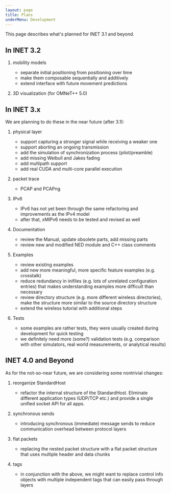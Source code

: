 ```yaml
---
layout: page
title: Plans
underMenu: Development
---
```


This page describes what's planned for INET 3.1 and beyond.

## In INET 3.2

1. mobility models
    *   separate initial positioning from positioning over time
    *   make them composable sequentially and additively
    *   extend interface with future movement predictions

2. 3D visualization (for OMNeT++ 5.0)

## In INET 3.x

We are planning to do these in the near future (after 3.1):

1. physical layer
    *   support capturing a stronger signal while receiving a weaker one
    *   support aborting an ongoing transmission
    *   add the simulation of synchronization process (pilot/preamble)
    *   add missing Weibull and Jakes fading
    *   add multipath support
    *   add real CUDA and multi-core parallel execution

2. packet trace
    *   PCAP and PCAPng

3. IPv6
    *   IPv6 has not yet been through the same refactoring and improvements as the IPv4 model
    *   after that, xMIPv6 needs to be tested and revised as well

4. Documentation
    *   review the Manual, update obsolete parts, add missing parts
    *   review new and modified NED module and C++ class comments

5. Examples
    *   review existing examples
    *   add new more meaningful, more specific feature examples (e.g. crosstalk)
    *   reduce redundancy in inifiles (e.g. lots of unrelated configuration entries) that makes understanding examples more difficult than necessary
    *   review directory structure (e.g. more different wireless directories), make the structure more similar to the source directory structure
    *   extend the wireless tutorial with additional steps

6. Tests
    *   some examples are rather tests, they were usually created during development for quick testing
    *   we definitely need more (some?) validation tests (e.g. comparison with other simulators, real world measurements, or analytical results)

## INET 4.0 and Beyond

As for the not-so-near future, we are considering some nontrivial changes:

1. reorganize StandardHost
    *   refactor the internal structure of the StandardHost. Eliminate different application types (UDP/TCP etc.) and 
   provide a single unified socket API for all apps.

2. synchronous sends
    *   introducing synchronous (immediate) message sends to reduce communication overhead between protocol layers

3. flat packets
    *   replacing the nested packet structure with a flat packet structure that uses multiple header and data chunks

4. tags
    *   in conjunction with the above, we might want to replace control info objects with multiple independent tags that can easily pass through layers
